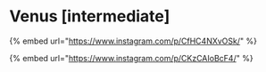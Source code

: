 # Venus \[intermediate]

{% embed url="https://www.instagram.com/p/CfHC4NXvOSk/" %}

{% embed url="https://www.instagram.com/p/CKzCAIoBcF4/" %}
